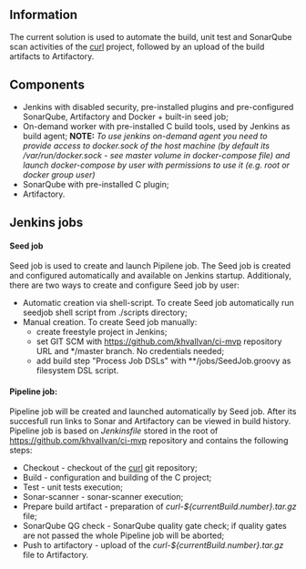## Information
The current solution is used to automate the build, unit test and SonarQube scan activities of the [curl](https://github.com/curl/curl) project, followed by an upload of the build artifacts to Artifactory. 

## Components
- Jenkins with disabled security, pre-installed plugins and pre-configured SonarQube, Artifactory and Docker + built-in seed job;
- On-demand worker with pre-installed C build tools, used by Jenkins as build agent;
**NOTE:** _To use jenkins on-demand agent you need to provide access to docker.sock of the host machine (by default its /var/run/docker.sock - see master volume in docker-compose file) and launch docker-compose by user with permissions to use it (e.g. root or docker group user)_
- SonarQube with pre-installed C plugin;
- Artifactory.

## Jenkins jobs
#### Seed job
Seed job is used to create and launch Pipilene job. The Seed job is created and configured automatically and available on Jenkins startup. Additionaly, there are two ways to create and configure Seed job by user:
- Automatic creation via shell-script. To create Seed job automatically run seedjob shell script from ./scripts directory;
- Manual creation. To create Seed job manually:
    - create freestyle project in Jenkins;
    - set GIT SCM with https://github.com/khvalIvan/ci-mvp repository URL and */master branch. No credentials needed;
    - add build step "Process Job DSLs" with **/jobs/SeedJob.groovy as filesystem DSL script.
#### Pipeline job:
Pipeline job will be created and launched automatically by Seed job. After its succesfull run links to Sonar and Artifactory can be viewed in build history. Pipeline job is based on _Jenkinsfile_ stored in the root of https://github.com/khvalIvan/ci-mvp repository and contains the following steps:
- Checkout - checkout of the [curl](https://github.com/curl/curl) git repository;
- Build - configuration and building of the C project;
- Test - unit tests execution;
- Sonar-scanner - sonar-scanner execution;
- Prepare build artifact - preparation of _curl-${currentBuild.number}.tar.gz_ file;
- SonarQube QG check - SonarQube quality gate check; if quality gates are not passed the whole Pipeline job will be aborted;
- Push to artifactory - upload of the _curl-${currentBuild.number}.tar.gz_ file to Artifactory.